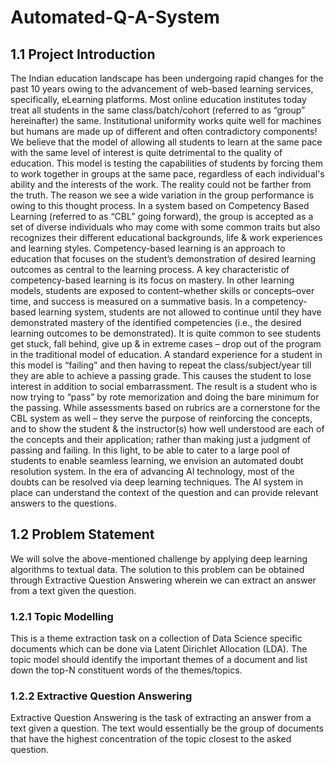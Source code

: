 # Automated-Q-A-System

## 1.1 Project Introduction
The Indian education landscape has been undergoing rapid changes for the past 10 years owing to
the advancement of web-based learning services, specifically, eLearning platforms.
Most online education institutes today treat all students in the same class/batch/cohort (referred to as
“group” hereinafter) the same. Institutional uniformity works quite well for machines but humans are
made up of different and often contradictory components!
We believe that the model of allowing all students to learn at the same pace with the same level of
interest is quite detrimental to the quality of education. This model is testing the capabilities of
students by forcing them to work together in groups at the same pace, regardless of each individual's
ability and the interests of the work.
The reality could not be farther from the truth. The reason we see a wide variation in the group
performance is owing to this thought process.
In a system based on Competency Based Learning (referred to as “CBL” going forward), the group is
accepted as a set of diverse individuals who may come with some common traits but also recognizes
their different educational backgrounds, life & work experiences and learning styles.
Competency-based learning is an approach to education that focuses on the student’s demonstration
of desired learning outcomes as central to the learning process. A key characteristic of
competency-based learning is its focus on mastery. In other learning models, students are exposed to
content–whether skills or concepts–over time, and success is measured on a summative basis. In a
competency-based learning system, students are not allowed to continue until they have
demonstrated mastery of the identified competencies (i.e., the desired learning outcomes to be
demonstrated).
It is quite common to see students get stuck, fall behind, give up & in extreme cases – drop out of the
program in the traditional model of education. A standard experience for a student in this model is
“failing” and then having to repeat the class/subject/year till they are able to achieve a passing grade.
This causes the student to lose interest in addition to social embarrassment. The result is a student
who is now trying to “pass” by rote memorization and doing the bare minimum for the passing.
While assessments based on rubrics are a cornerstone for the CBL system as well – they serve the
purpose of reinforcing the concepts, and to show the student & the instructor(s) how well understood
are each of the concepts and their application; rather than making just a judgment of passing and
failing.
In this light, to be able to cater to a large pool of students to enable seamless learning, we envision an
automated doubt resolution system. In the era of advancing AI technology, most of the doubts can be
resolved via deep learning techniques. The AI system in place can understand the context of the
question and can provide relevant answers to the questions.

## 1.2 Problem Statement
We will solve the above-mentioned challenge by applying deep learning algorithms to textual data.
The solution to this problem can be obtained through Extractive Question Answering wherein we can
extract an answer from a text given the question.

### 1.2.1 Topic Modelling
This is a theme extraction task on a collection of Data Science specific documents which can be done
via Latent Dirichlet Allocation (LDA). The topic model should identify the important themes of a
document and list down the top-N constituent words of the themes/topics.

### 1.2.2 Extractive Question Answering
Extractive Question Answering is the task of extracting an answer from a text given a question. The
text would essentially be the group of documents that have the highest concentration of the topic
closest to the asked question.
